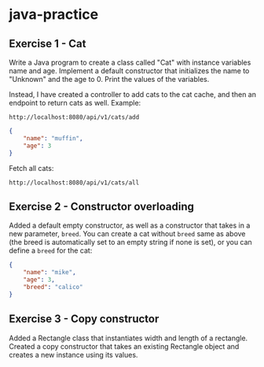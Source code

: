 # java-practice

## Exercise 1 - Cat

Write a Java program to create a class called "Cat" with instance variables name and age. Implement a default
constructor that initializes the name to "Unknown" and the age to 0. Print the values of the variables.

Instead, I have created a controller to add cats to the cat cache, and then an endpoint to return cats as well. Example:

```text
http://localhost:8080/api/v1/cats/add
```

```json
{
    "name": "muffin",
    "age": 3
}
```

Fetch all cats:

```text
http://localhost:8080/api/v1/cats/all
```

## Exercise 2 - Constructor overloading

Added a default empty constructor, as well as a constructor that takes in a new parameter, `breed`. You can create a cat
without `breed` same as above (the breed is automatically set to an empty string if none is set), or you can define
a `breed` for the cat:

```json
{
    "name": "mike",
    "age": 3,
    "breed": "calico"
}
```

## Exercise 3 - Copy constructor

Added a Rectangle class that instantiates width and length of a rectangle. Created a copy constructor that takes an
existing Rectangle object and creates a new instance using its values.
